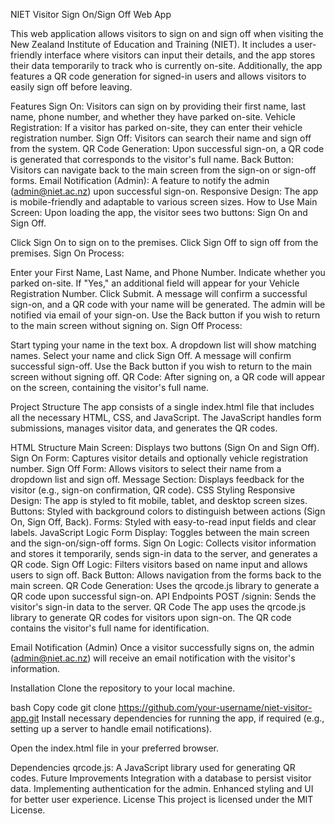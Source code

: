 NIET Visitor Sign On/Sign Off Web App

This web application allows visitors to sign on and sign off when visiting the New Zealand Institute of Education and Training (NIET). It includes a user-friendly interface where visitors can input their details, and the app stores their data temporarily to track who is currently on-site. Additionally, the app features a QR code generation for signed-in users and allows visitors to easily sign off before leaving.

Features
Sign On: Visitors can sign on by providing their first name, last name, phone number, and whether they have parked on-site.
Vehicle Registration: If a visitor has parked on-site, they can enter their vehicle registration number.
Sign Off: Visitors can search their name and sign off from the system.
QR Code Generation: Upon successful sign-on, a QR code is generated that corresponds to the visitor's full name.
Back Button: Visitors can navigate back to the main screen from the sign-on or sign-off forms.
Email Notification (Admin): A feature to notify the admin (admin@niet.ac.nz) upon successful sign-on.
Responsive Design: The app is mobile-friendly and adaptable to various screen sizes.
How to Use
Main Screen: Upon loading the app, the visitor sees two buttons: Sign On and Sign Off.

Click Sign On to sign on to the premises.
Click Sign Off to sign off from the premises.
Sign On Process:

Enter your First Name, Last Name, and Phone Number.
Indicate whether you parked on-site. If "Yes," an additional field will appear for your Vehicle Registration Number.
Click Submit. A message will confirm a successful sign-on, and a QR code with your name will be generated.
The admin will be notified via email of your sign-on.
Use the Back button if you wish to return to the main screen without signing on.
Sign Off Process:

Start typing your name in the text box.
A dropdown list will show matching names.
Select your name and click Sign Off. A message will confirm successful sign-off.
Use the Back button if you wish to return to the main screen without signing off.
QR Code: After signing on, a QR code will appear on the screen, containing the visitor's full name.

Project Structure
The app consists of a single index.html file that includes all the necessary HTML, CSS, and JavaScript. The JavaScript handles form submissions, manages visitor data, and generates the QR codes.

HTML Structure
Main Screen: Displays two buttons (Sign On and Sign Off).
Sign On Form: Captures visitor details and optionally vehicle registration number.
Sign Off Form: Allows visitors to select their name from a dropdown list and sign off.
Message Section: Displays feedback for the visitor (e.g., sign-on confirmation, QR code).
CSS Styling
Responsive Design: The app is styled to fit mobile, tablet, and desktop screen sizes.
Buttons: Styled with background colors to distinguish between actions (Sign On, Sign Off, Back).
Forms: Styled with easy-to-read input fields and clear labels.
JavaScript Logic
Form Display: Toggles between the main screen and the sign-on/sign-off forms.
Sign On Logic: Collects visitor information and stores it temporarily, sends sign-in data to the server, and generates a QR code.
Sign Off Logic: Filters visitors based on name input and allows users to sign off.
Back Button: Allows navigation from the forms back to the main screen.
QR Code Generation: Uses the qrcode.js library to generate a QR code upon successful sign-on.
API Endpoints
POST /signin: Sends the visitor's sign-in data to the server.
QR Code
The app uses the qrcode.js library to generate QR codes for visitors upon sign-on. The QR code contains the visitor's full name for identification.

Email Notification (Admin)
Once a visitor successfully signs on, the admin (admin@niet.ac.nz) will receive an email notification with the visitor's information.

Installation
Clone the repository to your local machine.

bash
Copy code
git clone https://github.com/your-username/niet-visitor-app.git
Install necessary dependencies for running the app, if required (e.g., setting up a server to handle email notifications).

Open the index.html file in your preferred browser.

Dependencies
qrcode.js: A JavaScript library used for generating QR codes.
Future Improvements
Integration with a database to persist visitor data.
Implementing authentication for the admin.
Enhanced styling and UI for better user experience.
License
This project is licensed under the MIT License.
